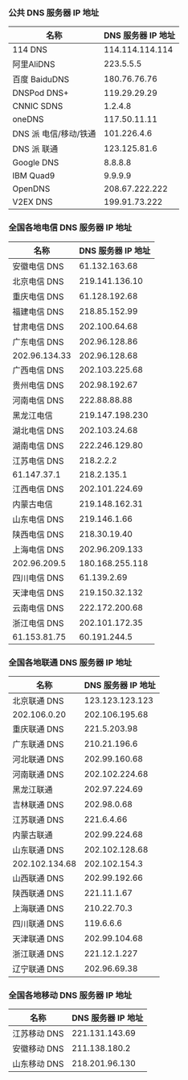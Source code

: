 ### 公共 DNS 服务器 IP 地址

| 名称 | DNS 服务器 IP 地址 |
| --- | --- |
| 114 DNS | 114.114.114.114 | 114.114.115.115 |
| 阿里AliDNS | 223.5.5.5 | 223.6.6.6 |
| 百度 BaiduDNS | 180.76.76.76 |
| DNSPod DNS+ | 119.29.29.29 | 119.29.29.29 |
| CNNIC SDNS | 1.2.4.8 | 210.2.4.8 |
| oneDNS | 117.50.11.11 | 52.80.66.66 |
| DNS 派 电信/移动/铁通 | 101.226.4.6 | 218.30.118.6 |
| DNS 派 联通 | 123.125.81.6 | 140.207.198.6 |
| Google DNS | 8.8.8.8 | 8.8.4.4 |
| IBM Quad9 | 9.9.9.9 |
| OpenDNS | 208.67.222.222 | 208.67.220.220 |
| V2EX DNS | 199.91.73.222 | 178.79.131.110 |

### 全国各地电信 DNS 服务器 IP 地址

| 名称 | DNS 服务器 IP 地址 |
| --- | --- |
| 安徽电信 DNS | 61.132.163.68 | 202.102.213.68 |
| 北京电信 DNS | 219.141.136.10 | 219.141.140.10 |
| 重庆电信 DNS | 61.128.192.68 | 61.128.128.68 |
| 福建电信 DNS | 218.85.152.99 | 218.85.157.99 |
| 甘肃电信 DNS | 202.100.64.68 | 61.178.0.93 |
| 广东电信 DNS | 202.96.128.86 | 202.96.128.166 |
| 202.96.134.33 | 202.96.128.68 |
| 广西电信 DNS | 202.103.225.68 | 202.103.224.68 |
| 贵州电信 DNS | 202.98.192.67 | 202.98.198.167 |
| 河南电信 DNS | 222.88.88.88 | 222.85.85.85 |
| 黑龙江电信 | 219.147.198.230 | 219.147.198.242 |
| 湖北电信 DNS | 202.103.24.68 | 202.103.0.68 |
| 湖南电信 DNS | 222.246.129.80 | 59.51.78.211 |
| 江苏电信 DNS | 218.2.2.2 | 218.4.4.4 |
| 61.147.37.1 | 218.2.135.1 |
| 江西电信 DNS | 202.101.224.69 | 202.101.226.68 |
| 内蒙古电信 | 219.148.162.31 | 222.74.39.50 |
| 山东电信 DNS | 219.146.1.66 | 219.147.1.66 |
| 陕西电信 DNS | 218.30.19.40 | 61.134.1.4 |
| 上海电信 DNS | 202.96.209.133 | 116.228.111.118 |
| 202.96.209.5 | 180.168.255.118 |
| 四川电信 DNS | 61.139.2.69 | 218.6.200.139 |
| 天津电信 DNS | 219.150.32.132 | 219.146.0.132 |
| 云南电信 DNS | 222.172.200.68 | 61.166.150.123 |
| 浙江电信 DNS | 202.101.172.35 | 61.153.177.196 |
| 61.153.81.75 | 60.191.244.5 |

### 全国各地联通 DNS 服务器 IP 地址

| 名称 | DNS 服务器 IP 地址 |
| --- | --- |
| 北京联通 DNS | 123.123.123.123 | 123.123.123.124 |
| 202.106.0.20 | 202.106.195.68 |
| 重庆联通 DNS | 221.5.203.98 | 221.7.92.98 |
| 广东联通 DNS | 210.21.196.6 | 221.5.88.88 |
| 河北联通 DNS | 202.99.160.68 | 202.99.166.4 |
| 河南联通 DNS | 202.102.224.68 | 202.102.227.68 |
| 黑龙江联通 | 202.97.224.69 | 202.97.224.68 |
| 吉林联通 DNS | 202.98.0.68 | 202.98.5.68 |
| 江苏联通 DNS | 221.6.4.66 | 221.6.4.67 |
| 内蒙古联通 | 202.99.224.68 | 202.99.224.8 |
| 山东联通 DNS | 202.102.128.68 | 202.102.152.3 |
| 202.102.134.68 | 202.102.154.3 |
| 山西联通 DNS | 202.99.192.66 | 202.99.192.68 |
| 陕西联通 DNS | 221.11.1.67 | 221.11.1.68 |
| 上海联通 DNS | 210.22.70.3 | 210.22.84.3 |
| 四川联通 DNS | 119.6.6.6 | 124.161.87.155 |
| 天津联通 DNS | 202.99.104.68 | 202.99.96.68 |
| 浙江联通 DNS | 221.12.1.227 | 221.12.33.227 |
| 辽宁联通 DNS | 202.96.69.38 | 202.96.64.68 |

### 全国各地移动 DNS 服务器 IP 地址

| 名称 | DNS 服务器 IP 地址 |
| --- | --- |
| 江苏移动 DNS | 221.131.143.69 | 112.4.0.55 |
| 安徽移动 DNS | 211.138.180.2 | 211.138.180.3 |
| 山东移动 DNS | 218.201.96.130 | 211.137.191.26 |